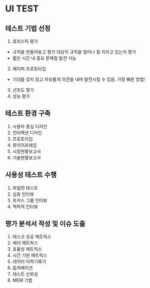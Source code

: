 # UI TEST

## 테스트 기법 선정
1. 휴리스틱 평가
  - 규칙을 만들어놓고 평가 대상이 규칙을 얼마나 잘 지키고 있는지 평가
  - 짧은 시간 내 중요 문제점 발견 가능 
2. 페이퍼 프로토타입
  - 기대를 갖지 않고 자유롭게 의견을 내며 발전시킬 수 있음. 가장 빠른 방법!
3. 선호도 평가
4. 성능 평가

## 테스트 환경 구축
1. 사용자 중심 디자인
2. 인터랙션 디자인
3. 프로토타입
4. 와이어프레임
5. 시장현황보고서
6. 기술현황보고서

## 사용성 테스트 수행
1. 파일럿 테스트
2. 심층 인터뷰
3. 포커스 그룹 인터뷰
4. 맥락적 인터뷰

## 평가 분석서 작성 및 이슈 도출
1. 태스크 성공 매트릭스
2. 에러 매트릭스
3. 효율성 매트릭스
4. 시간 기반 매트릭스
5. 데이터 이력기록기
6. 옵저베이션
7. 테스트 신뢰성
8. MEM 기법
